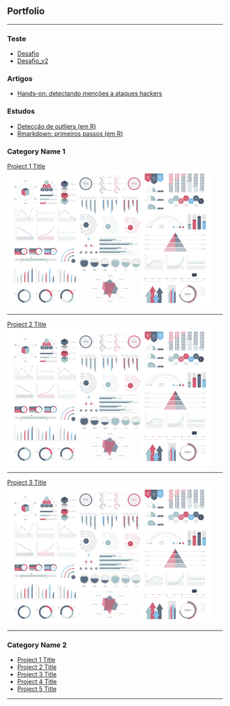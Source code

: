## Portfolio

---

### Teste
- [Desafio](https://dzanellato.github.io/teste/)
- [Desafio_v2](https://nbviewer.jupyter.org/github/dzanellato/teste/blob/master/desafio.ipynb)

### Artigos
- [Hands-on: detectando menções a ataques hackers](https://medium.com/heimdall-research/hands-on-detectando-men%C3%A7%C3%B5es-a-ataques-hackers-7b5125b2241c)


### Estudos
- [Detecção de outliers (em R)](http://htmlpreview.github.io/?https://github.com/dzanellato/Estudos/blob/master/Outliers/outliers.html) 
- [Rmarkdown: primeiros passos (em R)](http://htmlpreview.github.io/?https://github.com/dzanellato/Estudos/blob/master/Rmarkdown/primeiros_passos.html)



### Category Name 1 

[Project 1 Title](/sample_page)
<img src="images/dummy_thumbnail.jpg?raw=true"/>

---
[Project 2 Title](/pdf/sample_presentation.pdf)
<img src="images/dummy_thumbnail.jpg?raw=true"/>

---
[Project 3 Title](http://example.com/)
<img src="images/dummy_thumbnail.jpg?raw=true"/>

---

### Category Name 2

- [Project 1 Title](http://example.com/)
- [Project 2 Title](http://example.com/)
- [Project 3 Title](http://example.com/)
- [Project 4 Title](http://example.com/)
- [Project 5 Title](http://example.com/)

---

